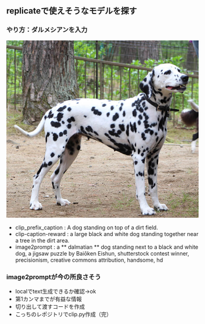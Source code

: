 ## replicateで使えそうなモデルを探す
### やり方：ダルメシアンを入力
![ダルメシアン](img/dal.jpg "入力画像")
* clip_prefix_caption : A dog standing on top of a dirt field.
* clip-caption-reward : a large black and white dog standing together near a tree in the dirt area.
* image2prompt : a ** dalmatian ** dog standing next to a black and white dog, a jigsaw puzzle by Baiōken Eishun, shutterstock contest winner, precisionism, creative commons attribution, handsome, hd

### image2promptが今の所良さそう
* localでtext生成できるか確認->ok
* 第1カンマまでが有益な情報
* 切り出して渡すコードを作成
* こっちのレポジトリでclip.py作成（完）